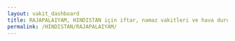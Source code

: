 ```yaml
---
layout: vakit_dashboard
title: RAJAPALAIYAM, HINDISTAN için iftar, namaz vakitleri ve hava durumu - ilçe/eyalet seç
permalink: /HINDISTAN/RAJAPALAIYAM/
---
```


<script type="text/javascript">
  var GLOBAL_COUNTRY = 'HINDISTAN';
  var GLOBAL_CITY = 'RAJAPALAIYAM';
  var GLOBAL_STATE = '';
  var lat = 72;
  var lon = 21;
</script>
